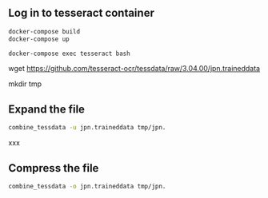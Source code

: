 ## Log in to tesseract container

```sh
docker-compose build
docker-compose up

docker-compose exec tesseract bash
```

wget https://github.com/tesseract-ocr/tessdata/raw/3.04.00/jpn.traineddata

mkdir tmp

## Expand the file
```sh
combine_tessdata -u jpn.traineddata tmp/jpn.
```
xxx

## Compress the file
```sh
combine_tessdata -o jpn.traineddata tmp/jpn.
```
